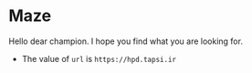 # Maze
Hello dear champion. I hope you find what you are looking for.

* The value of `url` is `https://hpd.tapsi.ir`